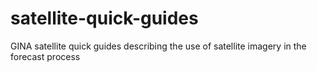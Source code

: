 # satellite-quick-guides
GINA satellite quick guides describing the use of satellite imagery in the forecast process
